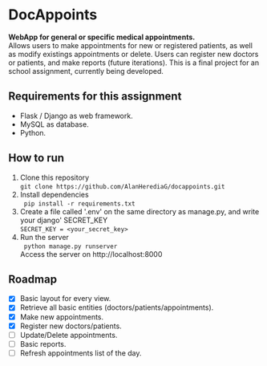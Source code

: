 # DocAppoints
**WebApp for general or specific medical appointments.**   
Allows users to make appointments for new or registered patients, as well as modify existings appointments or delete. Users can register new doctors or patients, and make reports (future iterations). This is a final project for an school assignment, currently being developed.

## Requirements for this assignment  
* Flask / Django as web framework.
* MySQL as database.
* Python.

## How to run
1. Clone this repository  
``` git clone https://github.com/AlanHerediaG/docappoints.git ```
2. Install dependencies  
``` pip install -r requirements.txt```
3. Create a file called '.env' on the same directory as manage.py, and write your django' SECRET_KEY  
``` SECRET_KEY = <your_secret_key> ```
4. Run the server  
``` python manage.py runserver```  
Access the server on http://localhost:8000

## Roadmap
- [x] Basic layout for every view.
- [x] Retrieve all basic entities (doctors/patients/appointments).
- [x] Make new appointments.
- [x] Register new doctors/patients.
- [ ] Update/Delete appointments.
- [ ] Basic reports.
- [ ] Refresh appointments list of the day.